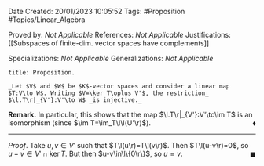 <div class="topSpace"></div>

Date Created: 20/01/2023 10:05:52
Tags: #Proposition #Topics/Linear_Algebra

Proved by: _Not Applicable_
References: _Not Applicable_
Justifications: [[Subspaces of finite-dim. vector spaces have complements]]

Specializations: _Not Applicable_
Generalizations: _Not Applicable_

``` ad-Proposition
title: Proposition.

_Let $V$ and $W$ be $K$-vector spaces and consider a linear map $T:V\to W$. Writing $V=\ker T\oplus V'$, the restriction_ $\l.T\r|_{V'}:V'\to W$ _is injective._

```

**Remark.** In particular, this shows that the map $\l.T\r|_{V'}:V'\to\im T$ is an isomorphism (since $\im T=\im_T\!\l(U'\r)$).<span style="float:right;">$\blacklozenge$</span>

---

_Proof_. Take $u,v\in V'$ such that $T\l(u\r)=T\l(v\r)$. Then $T\l(u-v\r)=0$, so $u-v\in V'\cap\ker T$. But then $u-v\in\l\{0\r\}$, so $u=v$.<span style="float:right;">$\blacksquare$</span>
